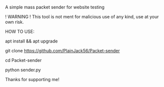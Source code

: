 A simple mass packet sender for website testing

! WARNING !
This tool is not ment for malicious use of any kind, use at your own risk.


HOW TO USE:

apt install && apt upgrade

git clone https://github.com/PlainJack56/Packet-sender

cd Packet-sender

python sender.py



Thanks for supporting me!
